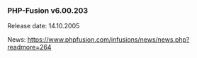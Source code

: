 ### PHP-Fusion v6.00.203
Release date: 14.10.2005

News: https://www.phpfusion.com/infusions/news/news.php?readmore=264
